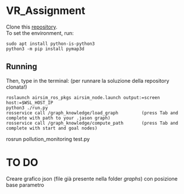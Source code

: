 # VR_Assignment
Clone this [repository](https://github.com/mmatteo-hub/VR4R_Assignment).  
To set the environment, run:
```
sudo apt install python-is-python3
python3 -m pip install pymap3d
```
## Running
Then, type in the terminal: (per runnare la soluzione della repository clonata!)
```
roslaunch airsim_ros_pkgs airsim_node.launch output:=screen host:=$WSL_HOST_IP
python3 ./run.py
rosservice call /graph_knowledge/load_graph         (press Tab and complete with path to your .jason graph)
rosservice call /graph_knowledge/compute_path       (press Tab and complete with start and goal nodes)
```
rosrun pollution_monitoring test.py

# TO DO
Creare grafico json (file già presente nella folder *graphs*) con posizione base parametro
